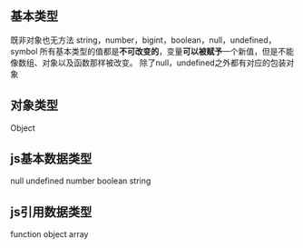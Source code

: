 ## 基本类型
既非对象也无方法
string，number，bigint，boolean，null，undefined，symbol
所有基本类型的值都是**不可改变的**，变量**可以被赋予**一个新值，但是不能像数组、对象以及函数那样被改变。
除了null，undefined之外都有对应的包装对象
## 对象类型
Object

## js基本数据类型
null undefined number boolean string

## js引用数据类型
function object array
